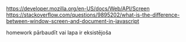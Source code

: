 https://developer.mozilla.org/en-US/docs/Web/API/Screen
https://stackoverflow.com/questions/9895202/what-is-the-difference-between-window-screen-and-document-in-javascript

homework
pārbaudīt vai lapa ir eksistējoša
